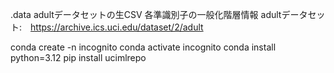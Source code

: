 .data
    adultデータセットの生CSV
    各準識別子の一般化階層情報
adultデータセット:　https://archive.ics.uci.edu/dataset/2/adult




conda create -n incognito
conda activate incognito
conda install python=3.12
pip install ucimlrepo

